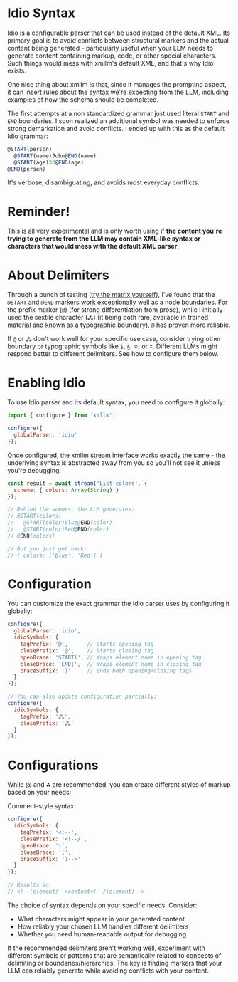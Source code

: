 # Idio Syntax

Idio is a configurable parser that can be used instead of the default XML. Its primary goal is to avoid conflicts between structural markers and the actual content being generated - particularly useful when your LLM needs to generate content containing markup, code, or other special characters. Such things would mess with xmllm's default XML, and that's why Idio exists.

One nice thing about xmllm is that, since it manages the prompting aspect, it can insert rules about the syntax we're expecting from the LLM, including examples of how the schema should be completed.

The first attempts at a non standardized grammar just used literal `START` and `END` boundaries. I soon realized an additional symbol was needed to enforce strong demarkation and avoid conflicts. I ended up with this as the default Idio grammar:

```javascript
@START(person)
  @START(name)John@END(name)
  @START(age)30@END(age)
@END(person)
```

It's verbose, disambiguating, and avoids most everyday conflicts.

# Reminder!

This is all very experimental and is only worth using if **the content you're trying to generate from the LLM may contain XML-like syntax or characters that would mess with the default XML parser**.

# About Delimiters

Through a bunch of testing ([try the matrix yourself](https://xmllm.j11y.io/model-testing)), I've found that the `@START` and `@END` markers work exceptionally well as a node boundaries. For the prefix marker (`@`) (for strong differentiation from prose), while I initially used the sextile character (`⁂`) (it being both rare, available in trained material and known as a typographic boundary), `@` has proven more reliable.

If `@` or `⁂` don't work well for your specific use case, consider trying other boundary or typographic symbols like `$`, `§`, `※`, or `‡`. Different LLMs might respond better to different delimiters. See how to configure them below.

# Enabling Idio

To use Idio parser and its default syntax, you need to configure it globally:

```javascript
import { configure } from 'xmllm';

configure({
  globalParser: 'idio'
});
```

Once configured, the xmllm stream interface works exactly the same - the underlying syntax is abstracted away from you so you'll not see it unless you're debugging.

```javascript
const result = await stream('List colors', {
  schema: { colors: Array(String) }
});

// Behind the scenes, the LLM generates:
// @START(colors)
//   @START(color)Blue@END(color)
//   @START(color)Red@END(color)
// @END(colors)

// But you just get back:
// { colors: ['Blue', 'Red'] }
```

# Configuration

You can customize the exact grammar the Idio parser uses by configuring it globally:

```javascript
configure({
  globalParser: 'idio',
  idioSymbols: {
    tagPrefix: '@',      // Starts opening tag
    closePrefix: '@',    // Starts closing tag
    openBrace: 'START(', // Wraps element name in opening tag
    closeBrace: 'END(',  // Wraps element name in closing tag 
    braceSuffix: ')'     // Ends both opening/closing tags
  }
});

// You can also update configuration partially:
configure({
  idioSymbols: {
    tagPrefix: '⁂',
    closePrefix: '⁂'
  }
});
```

# Configurations

While @ and ⁂ are recommended, you can create different styles of markup based on your needs:

Comment-style syntax:
```javascript
configure({
  idioSymbols: {
    tagPrefix: '<!--',
    closePrefix: '<!--/',
    openBrace: '(',
    closeBrace: '(',
    braceSuffix: ')-->'
  }
});

// Results in:
// <!--(element)-->content<!--/(element)-->
```

The choice of syntax depends on your specific needs. Consider:

- What characters might appear in your generated content
- How reliably your chosen LLM handles different delimiters
- Whether you need human-readable output for debugging

If the recommended delimiters aren't working well, experiment with different symbols or patterns that are semantically related to concepts of delimiting or boundaries/hierarchies. The key is finding markers that your LLM can reliably generate while avoiding conflicts with your content.